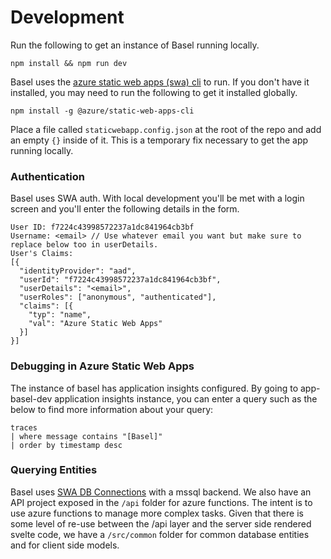 # Development

Run the following to get an instance of Basel running locally.

```
npm install && npm run dev
```

Basel uses the [azure static web apps (swa) cli](https://azure.github.io/static-web-apps-cli/) to run. If you don't have it installed, you may need to run the following to get it installed globally.

`npm install -g @azure/static-web-apps-cli`

Place a file called `staticwebapp.config.json` at the root of the repo and add an empty `{}` inside of it. This is a temporary fix necessary to get the app running locally.

### Authentication

Basel uses SWA auth. With local development you'll be met with a login screen and you'll enter the following details in the form.

```
User ID: f7224c43998572237a1dc841964cb3bf
Username: <email> // Use whatever email you want but make sure to replace below too in userDetails.
User's Claims:
[{
  "identityProvider": "aad",
  "userId": "f7224c43998572237a1dc841964cb3bf",
  "userDetails": "<email>",
  "userRoles": ["anonymous", "authenticated"],
  "claims": [{
    "typ": "name",
    "val": "Azure Static Web Apps"
  }]
}]
```

### Debugging in Azure Static Web Apps

The instance of basel has application insights configured. By going to app-basel-dev application insights instance, you can enter a query such as the below to find more information about your query:

```
traces
| where message contains "[Basel]"
| order by timestamp desc
```

### Querying Entities

Basel uses [SWA DB Connections](https://learn.microsoft.com/en-us/azure/static-web-apps/database-overview) with a mssql backend. We also have an API project exposed in the `/api` folder for azure functions. The intent is to use azure functions to manage more complex tasks. Given that there is some level of re-use between the /api layer and the server side rendered svelte code, we have a `/src/common` folder for common database entities and for client side models.

